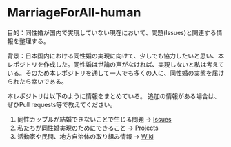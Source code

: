 # MarriageForAll-human

目的：同性婚が国内で実現していない現在において、問題(Issues)と関連する情報を整理する。

背景：日本国内における同性婚の実現に向けて、少しでも協力したいと思い、本レポジトリを作成した。同性婚は世論の声がなければ、実現しないと私は考えている。そのため本レポジトリを通して一人でも多くの人に、同性婚の実態を届けられたら幸いである。


本レポジトリは以下のように情報をまとめている。
追加の情報がある場合は、ぜひPull requests等で教えてください。
1. 同性カップルが結婚できないことで生じる問題 → [Issues](https://github.com/AyameO/MarriageForAll/issues)
2. 私たちが同性婚実現のためにできること → [Projects](https://github.com/AyameO/MarriageForAll/projects)
3. 活動家や民間、地方自治体の取り組み情報 → [Wiki](https://github.com/AyameO/MarriageForAll/wiki)

